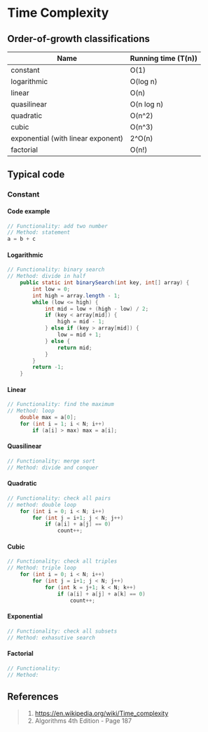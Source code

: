 # Time Complexity

## Order-of-growth classifications
Name | Running time (T(n))
--- | ---
constant | O(1)
logarithmic | O(log n)
linear | O(n)
quasilinear | O(n log n)
quadratic | O(n^2)
cubic | O(n^3)
exponential (with linear exponent) | 2^O(n)
factorial | O(n!)

## Typical code
### Constant
#### Code example
```java
// Functionality: add two number
// Method: statement
a = b + c
```

#### Logarithmic
```java
// Functionality: binary search
// Method: divide in half
    public static int binarySearch(int key, int[] array) {
        int low = 0;
        int high = array.length - 1;
        while (low <= high) {
            int mid = low + (high - low) / 2;
            if (key < array[mid]) {
                high = mid - 1;
            } else if (key > array[mid]) {
                low = mid + 1;
            } else {
                return mid;
            }
        }
        return -1;
    }
```

#### Linear
```java
// Functionality: find the maximum
// Method: loop
    double max = a[0];
    for (int i = 1; i < N; i++)
        if (a[i] > max) max = a[i];
```

#### Quasilinear
```java
// Functionality: merge sort
// Method: divide and conquer
```

#### Quadratic
```java
// Functionality: check all pairs
// method: double loop
    for (int i = 0; i < N; i++)
        for (int j = i+1; j < N; j++)
            if (a[i] + a[j] == 0)
                count++;
```

#### Cubic
```java
// Functionality: check all triples
// Method: triple loop
    for (int i = 0; i < N; i++)
        for (int j = i+1; j < N; j++)
            for (int k = j+1; k < N; k++)
                if (a[i] + a[j] + a[k] == 0)
                    count++;
```

#### Exponential
```java
// Functionality: check all subsets
// Method: exhasutive search
```

#### Factorial
```java
// Functionality: 
// Method: 
```

## References

> 1. https://en.wikipedia.org/wiki/Time_complexity
> 2. Algorithms 4th Edition - Page 187